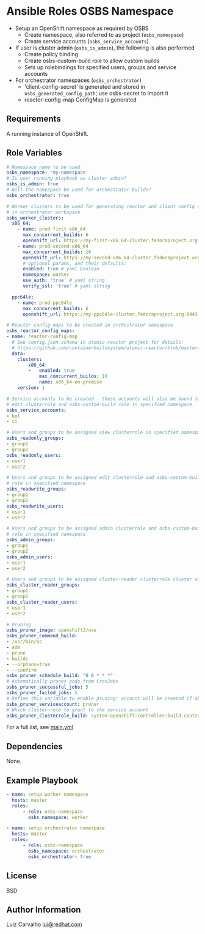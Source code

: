 # Ansible Roles OSBS Namespace

- Setup an OpenShift namespace as required by OSBS
  - Create namespace, also referred to as project (`osbs_namespace`)
  - Create service accounts (`osbs_service_accounts`)
- If user is cluster admin (`osbs_is_admin`), the following is also performed
  - Create policy binding
  - Create osbs-custom-build role to allow custom builds
  - Sets up rolebindings for specified users, groups and service accounts
- For orchestrator namespaces (`osbs_orchestrator`)
  - 'client-config-secret' is generated and stored in
    `osbs_generated_config_path`; use osbs-secret to import it
  - reactor-config-map ConfigMap is generated

## Requirements

A running instance of OpenShift.

## Role Variables

```yaml
# Namespace name to be used
osbs_namespace: 'my-namespace'
# Is user running playbook as cluster admin?
osbs_is_admin: true
# Will the namespace be used for orchestrator builds?
osbs_orchestrator: true

# Worker clusters to be used for generating reactor and client config secrets
# in orchestrator workspace
osbs_worker_clusters:
  x86_64:
    - name: prod-first-x86_64
      max_concurrent_builds: 6
      openshift_url: https://my-first-x86_64-cluster.fedoraproject.org:8443
    - name: prod-second-x86_64
      max_concurrent_builds: 16
      openshift_url: https://my-second-x86_64-cluster.fedoraproject.org
      # optional params, and their defaults:
      enabled: true # yaml boolean
      namespace: worker
      use_auth: 'true' # yaml string
      verify_ssl: 'true' # yaml string

  ppc64le:
    - name: prod-ppc64le
      max_concurrent_builds: 6
      openshift_url: https://my-ppc64le-cluster.fedoraproject.org:8443

# Reactor config maps to be created in orchestrator namespace
osbs_reactor_config_maps:
- name: reactor-config-map
  # See config.json schema in atomic-reactor project for details:
  # https://github.com/containerbuildsystem/atomic-reactor/blob/master/atomic_reactor/schemas/config.json
  data:
    clusters:
        x86_64:
        -   enabled: true
            max_concurrent_builds: 10
            name: x86_64-on-premise
    version: 1

# Service accounts to be created - these accounts will also be bound to
# edit clusterrole and osbs-custom-build role in specified namespace
osbs_service_accounts:
- bot
- ci

# Users and groups to be assigned view clusterrole in specified namespace
osbs_readonly_groups:
- group1
- group2
osbs_readonly_users:
- user1
- user2

# Users and groups to be assigned edit clusterrole and osbs-custom-build
# role in specified namespace
osbs_readwrite_groups:
- group1
- group2
osbs_readwrite_users:
- user1
- user2

# Users and groups to be assigned admin clusterrole and osbs-custom-build
# role in specified namespace
osbs_admin_groups:
- group1
- group2
osbs_admin_users:
- user1
- user2

# Users and groups to be assigned cluster-reader clusterrole cluster wide
osbs_cluster_reader_groups:
- group1
- group2
osbs_cluster_reader_users:
- user1
- user2

# Pruning
osbs_pruner_image: openshift3/ose
osbs_pruner_command_build:
- /usr/bin/oc
- adm
- prune
- builds
- --orphans=true
- --confirm
osbs_pruner_schedule_build: "0 0 * * *"
# Automatically prunes pods from CronJobs
osbs_pruner_successful_jobs: 5
osbs_pruner_failed_jobs: 5
# Define this variable to enable pruning: account will be created if absent
osbs_pruner_serviceaccount: pruner
# Which cluster-role to grant to the service account
osbs_pruner_clusterrole_build: system:openshift:controller:build-controller
```

For a full list, see [main.yml][]

## Dependencies

None.

## Example Playbook

```yaml
- name: setup worker namespace
  hosts: master
  roles:
      - role: osbs-namespace
        osbs_namespace: worker

- name: setup orchestrator namespace
  hosts: master
  roles:
      - role: osbs-namespace
        osbs_namespace: orchestrator
        osbs_orchestrator: true
```

## License

BSD

## Author Information

Luiz Carvalho <lui@redhat.com>

[main.yml]: ./defaults/main.yml